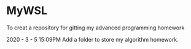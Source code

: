 # MyWSL
To creat a repository for gitting my advanced programming homework

2020 - 3 - 5    15:09PM
Add a folder to store my algorithm homework.